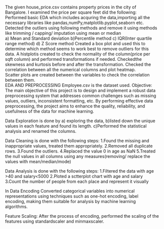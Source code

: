 The given house_price.csv contains property prices in the city of Bangalore. I examined the price per square feet did the following: 
Performed basic EDA which includes acquring the data,importing all the necessary libraries like pandas,numPy,matplotlib.pyplot,seaborn etc.
Detected the outliers using following methods and remove it using methods like trimming / capping/ imputation using mean or median  
a) Mean and Standard deviation
b)Percentile method 
c) IQR(Inter quartile range method)
d) Z Score method
Created a box plot and used this to determine which method seems to work best to remove outliers for this data.
A histplotis created  to check the normality of the column(price per sqft column) and performed transformations if needed.
Checkedthe skewness and kurtosis before and after the transformation.
Checked the correlation between all the numerical columns and plot heatmap.  
Scatter plots are created between the variables to check the correlation between them.  
EDA AND PREPROCESSING
Employee.csv is the dataset used.
Objective:
The main objective of this project is to design and implement a robust data preprocessing system that addresses common challenges such as missing values, outliers, inconsistent formatting, etc. By performing effective data preprocessing, the project aims to enhance the quality, reliability, and usefulness of the data for machine learning.

Data Exploration is done by a) exploring the data, b)listed down the unique values in each feature and found its length.
c)Performed the statistical analysis and renamed the columns.

Data Cleaning is done with the following steps:
1.Found the missing and inappropriate values, treated them appropriately.
2.Removed all duplicate rows.
3.Found the outliers.
4.Replaced the value 0 in age as NaN
5.Treated the null values in all columns using any measures(removing/ replace the values with mean/median/mode)

Data Analysis is done with the following steps:
1.Filtered the data with age >40 and salary<5000
2.Ploted a sctterplot chart with age and salary
3.Count the number of people from each place and represent it visually

In Data Encoding Converted categorical variables into numerical representations using techniques such as one-hot encoding, label encoding, making them suitable for analysis by machine learning algorithms.

Feature Scaling: After the process of encoding, performed the scaling of the features using standardscaler and minmaxscaler.
